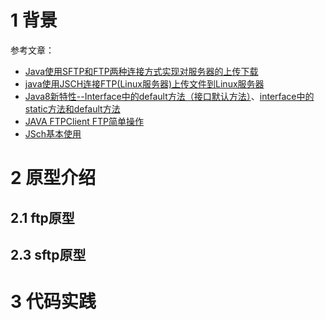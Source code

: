 # 1 背景

参考文章：

* [Java使用SFTP和FTP两种连接方式实现对服务器的上传下载 ](https://www.cnblogs.com/libin6505/p/10583438.html)
* [java使用JSCH连接FTP(Linux服务器)上传文件到Linux服务器](https://www.cnblogs.com/lfyu/p/8532781.html)
* [Java8新特性--Interface中的default方法（接口默认方法）](https://blog.csdn.net/shenlei19911210/article/details/50740606?utm_source=blogxgwz8)、[interface中的static方法和default方法](https://www.cnblogs.com/zhenghengbin/p/9398682.html)
* [JAVA  FTPClient FTP简单操作](https://www.jianshu.com/p/453829127487)
* [JSch基本使用](https://www.cnblogs.com/jing1617/p/7132100.html)

# 2 原型介绍

## 2.1 ftp原型

## 2.3 sftp原型



# 3 代码实践

